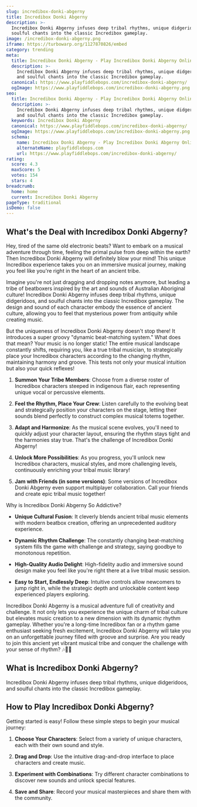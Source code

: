 ```yaml
---
slug: incredibox-donki-abgerny
title: Incredibox Donki Abgerny
description: >-
  Incredibox Donki Abgerny infuses deep tribal rhythms, unique didgeridoos, and
  soulful chants into the classic Incredibox gameplay.
image: /incredibox-donki-abgerny.png
iframe: https://turbowarp.org/1127870826/embed
category: trending
meta:
  title: Incredibox Donki Abgerny - Play Incredibox Donki Abgerny Online
  description: >-
    Incredibox Donki Abgerny infuses deep tribal rhythms, unique didgeridoos,
    and soulful chants into the classic Incredibox gameplay.
  canonical: https://www.playfiddlebops.com/incredibox-donki-abgerny/
  ogImage: https://www.playfiddlebops.com/incredibox-donki-abgerny.png
seo:
  title: Incredibox Donki Abgerny - Play Incredibox Donki Abgerny Online
  description: >-
    Incredibox Donki Abgerny infuses deep tribal rhythms, unique didgeridoos,
    and soulful chants into the classic Incredibox gameplay.
  keywords: Incredibox Donki Abgerny
  canonical: https://www.playfiddlebops.com/incredibox-donki-abgerny/
  ogImage: https://www.playfiddlebops.com/incredibox-donki-abgerny.png
  schema:
    name: Incredibox Donki Abgerny - Play Incredibox Donki Abgerny Online
    alternateName: playfiddlebops.com
    url: https://www.playfiddlebops.com/incredibox-donki-abgerny/
rating:
  score: 4.3
  maxScore: 5
  votes: 154
  stars: 4
breadcrumb:
  home: home
  current: Incredibox Donki Abgerny
pageType: traditional
isDemo: false
---
```


## What's the Deal with Incredibox Donki Abgerny?

Hey, tired of the same old electronic beats? Want to embark on a musical adventure through time, feeling the primal pulse from deep within the earth? Then Incredibox Donki Abgerny will definitely blow your mind! This unique Incredibox experience takes you on an immersive musical journey, making you feel like you're right in the heart of an ancient tribe.

Imagine you're not just dragging and dropping notes anymore, but leading a tribe of beatboxers inspired by the art and sounds of Australian Aboriginal culture! Incredibox Donki Abgerny infuses deep tribal rhythms, unique didgeridoos, and soulful chants into the classic Incredibox gameplay. The design and sound of each character embody the essence of ancient culture, allowing you to feel that mysterious power from antiquity while creating music.

But the uniqueness of Incredibox Donki Abgerny doesn't stop there! It introduces a super groovy "dynamic beat-matching system." What does that mean? Your music is no longer static! The entire musical landscape constantly shifts, requiring you, like a true tribal musician, to strategically place your Incredibox characters according to the changing rhythm, maintaining harmony and groove. This tests not only your musical intuition but also your quick reflexes!

1. **Summon Your Tribe Members**: Choose from a diverse roster of Incredibox characters steeped in indigenous flair, each representing unique vocal or percussive elements.

1. **Feel the Rhythm, Place Your Crew**: Listen carefully to the evolving beat and strategically position your characters on the stage, letting their sounds blend perfectly to construct complex musical totems together.

1. **Adapt and Harmonize**: As the musical scene evolves, you'll need to quickly adjust your character layout, ensuring the rhythm stays tight and the harmonies stay true. That's the challenge of Incredibox Donki Abgerny!

1. **Unlock More Possibilities**: As you progress, you'll unlock new Incredibox characters, musical styles, and more challenging levels, continuously enriching your tribal music library!

1. **Jam with Friends (in some versions)**: Some versions of Incredibox Donki Abgerny even support multiplayer collaboration. Call your friends and create epic tribal music together!

Why is Incredibox Donki Abgerny So Addictive?

- **Unique Cultural Fusion**: It cleverly blends ancient tribal music elements with modern beatbox creation, offering an unprecedented auditory experience.

- **Dynamic Rhythm Challenge**: The constantly changing beat-matching system fills the game with challenge and strategy, saying goodbye to monotonous repetition.

- **High-Quality Audio Delight**: High-fidelity audio and immersive sound design make you feel like you're right there at a live tribal music session.

- **Easy to Start, Endlessly Deep**: Intuitive controls allow newcomers to jump right in, while the strategic depth and unlockable content keep experienced players exploring.

Incredibox Donki Abgerny is a musical adventure full of creativity and challenge. It not only lets you experience the unique charm of tribal culture but elevates music creation to a new dimension with its dynamic rhythm gameplay. Whether you're a long-time Incredibox fan or a rhythm game enthusiast seeking fresh excitement, Incredibox Donki Abgerny will take you on an unforgettable journey filled with groove and surprise. Are you ready to join this ancient yet vibrant musical tribe and conquer the challenge with your sense of rhythm? 🎶🎤🎼

## What is Incredibox Donki Abgerny?

Incredibox Donki Abgerny infuses deep tribal rhythms, unique didgeridoos, and soulful chants into the classic Incredibox gameplay.

## How to Play Incredibox Donki Abgerny?

Getting started is easy! Follow these simple steps to begin your musical journey:

1. **Choose Your Characters**: Select from a variety of unique characters, each with their own sound and style.

1. **Drag and Drop**: Use the intuitive drag-and-drop interface to place characters and create music.

1. **Experiment with Combinations**: Try different character combinations to discover new sounds and unlock special features.

1. **Save and Share**: Record your musical masterpieces and share them with the community.
